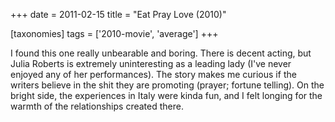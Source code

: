 +++
date = 2011-02-15
title = "Eat Pray Love (2010)"

[taxonomies]
tags = ['2010-movie', 'average']
+++

I found this one really unbearable and boring. There is decent acting,
but Julia Roberts is extremely uninteresting as a leading lady (I\'ve
never enjoyed any of her performances). The story makes me curious if
the writers believe in the shit they are promoting (prayer; fortune
telling). On the bright side, the experiences in Italy were kinda fun,
and I felt longing for the warmth of the relationships created there.
